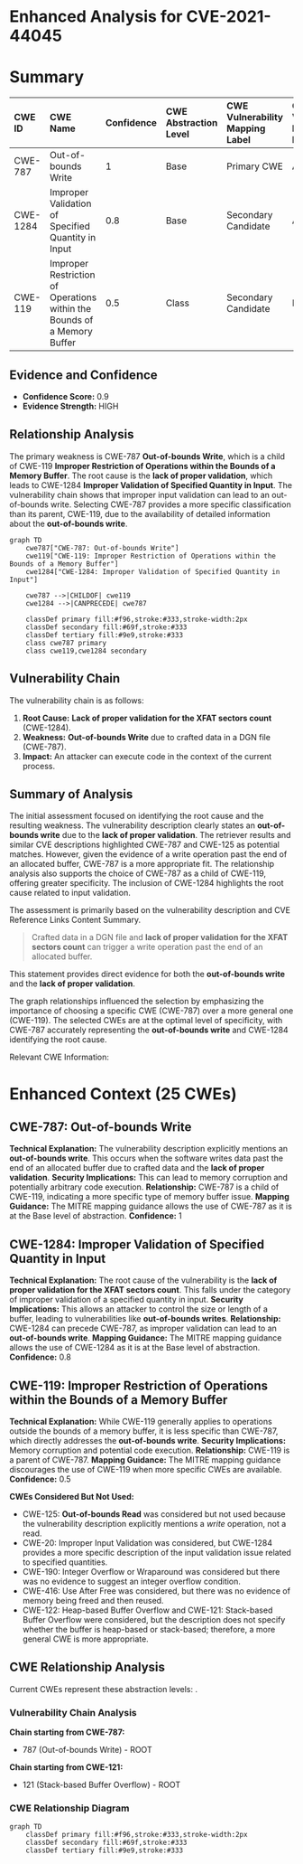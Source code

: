 # Enhanced Analysis for CVE-2021-44045

# Summary
| CWE ID  | CWE Name                                                     | Confidence | CWE Abstraction Level | CWE Vulnerability Mapping Label | CWE-Vulnerability Mapping Notes |
| :-------- | :----------------------------------------------------------- | :--------- | :---------------------- | :------------------------------ | :------------------------------ |
| CWE-787 | Out-of-bounds Write                                          | 1          | Base                    | Primary CWE                     | Allowed                       |
| CWE-1284 | Improper Validation of Specified Quantity in Input         | 0.8        | Base                    | Secondary Candidate             | Allowed                       |
| CWE-119 | Improper Restriction of Operations within the Bounds of a Memory Buffer | 0.5        | Class                   | Secondary Candidate             | Discouraged                    |

## Evidence and Confidence

*   **Confidence Score:** 0.9
*   **Evidence Strength:** HIGH

## Relationship Analysis
The primary weakness is CWE-787 **Out-of-bounds Write**, which is a child of CWE-119 **Improper Restriction of Operations within the Bounds of a Memory Buffer**. The root cause is the **lack of proper validation**, which leads to CWE-1284 **Improper Validation of Specified Quantity in Input**. The vulnerability chain shows that improper input validation can lead to an out-of-bounds write. Selecting CWE-787 provides a more specific classification than its parent, CWE-119, due to the availability of detailed information about the **out-of-bounds write**.

```mermaid
graph TD
    cwe787["CWE-787: Out-of-bounds Write"]
    cwe119["CWE-119: Improper Restriction of Operations within the Bounds of a Memory Buffer"]
    cwe1284["CWE-1284: Improper Validation of Specified Quantity in Input"]
    
    cwe787 -->|CHILDOF| cwe119
    cwe1284 -->|CANPRECEDE| cwe787
    
    classDef primary fill:#f96,stroke:#333,stroke-width:2px
    classDef secondary fill:#69f,stroke:#333
    classDef tertiary fill:#9e9,stroke:#333
    class cwe787 primary
    class cwe119,cwe1284 secondary
```

## Vulnerability Chain
The vulnerability chain is as follows:
1.  **Root Cause:** **Lack of proper validation for the XFAT sectors count** (CWE-1284).
2.  **Weakness:** **Out-of-bounds Write** due to crafted data in a DGN file (CWE-787).
3.  **Impact:** An attacker can execute code in the context of the current process.

## Summary of Analysis
The initial assessment focused on identifying the root cause and the resulting weakness. The vulnerability description clearly states an **out-of-bounds write** due to the **lack of proper validation**. The retriever results and similar CVE descriptions highlighted CWE-787 and CWE-125 as potential matches. However, given the evidence of a write operation past the end of an allocated buffer, CWE-787 is a more appropriate fit. The relationship analysis also supports the choice of CWE-787 as a child of CWE-119, offering greater specificity. The inclusion of CWE-1284 highlights the root cause related to input validation.

The assessment is primarily based on the vulnerability description and CVE Reference Links Content Summary.

> Crafted data in a DGN file and **lack of proper validation for the XFAT sectors count** can trigger a write operation past the end of an allocated buffer.

This statement provides direct evidence for both the **out-of-bounds write** and the **lack of proper validation**.

The graph relationships influenced the selection by emphasizing the importance of choosing a specific CWE (CWE-787) over a more general one (CWE-119). The selected CWEs are at the optimal level of specificity, with CWE-787 accurately representing the **out-of-bounds write** and CWE-1284 identifying the root cause.

Relevant CWE Information:

# Enhanced Context (25 CWEs)

## CWE-787: Out-of-bounds Write
**Technical Explanation:** The vulnerability description explicitly mentions an **out-of-bounds write**. This occurs when the software writes data past the end of an allocated buffer due to crafted data and the **lack of proper validation**.
**Security Implications:** This can lead to memory corruption and potentially arbitrary code execution.
**Relationship:** CWE-787 is a child of CWE-119, indicating a more specific type of memory buffer issue.
**Mapping Guidance:** The MITRE mapping guidance allows the use of CWE-787 as it is at the Base level of abstraction.
**Confidence:** 1

## CWE-1284: Improper Validation of Specified Quantity in Input
**Technical Explanation:** The root cause of the vulnerability is the **lack of proper validation for the XFAT sectors count**. This falls under the category of improper validation of a specified quantity in input.
**Security Implications:** This allows an attacker to control the size or length of a buffer, leading to vulnerabilities like **out-of-bounds writes**.
**Relationship:** CWE-1284 can precede CWE-787, as improper validation can lead to an **out-of-bounds write**.
**Mapping Guidance:** The MITRE mapping guidance allows the use of CWE-1284 as it is at the Base level of abstraction.
**Confidence:** 0.8

## CWE-119: Improper Restriction of Operations within the Bounds of a Memory Buffer
**Technical Explanation:** While CWE-119 generally applies to operations outside the bounds of a memory buffer, it is less specific than CWE-787, which directly addresses the **out-of-bounds write**.
**Security Implications:** Memory corruption and potential code execution.
**Relationship:** CWE-119 is a parent of CWE-787.
**Mapping Guidance:** The MITRE mapping guidance discourages the use of CWE-119 when more specific CWEs are available.
**Confidence:** 0.5

**CWEs Considered But Not Used:**
*   CWE-125: **Out-of-bounds Read** was considered but not used because the vulnerability description explicitly mentions a *write* operation, not a read.
*   CWE-20: Improper Input Validation was considered, but CWE-1284 provides a more specific description of the input validation issue related to specified quantities.
*   CWE-190: Integer Overflow or Wraparound was considered but there was no evidence to suggest an integer overflow condition.
*   CWE-416: Use After Free was considered, but there was no evidence of memory being freed and then reused.
*   CWE-122: Heap-based Buffer Overflow and CWE-121: Stack-based Buffer Overflow were considered, but the description does not specify whether the buffer is heap-based or stack-based; therefore, a more general CWE is more appropriate.


## CWE Relationship Analysis

Current CWEs represent these abstraction levels: .


### Vulnerability Chain Analysis

**Chain starting from CWE-787:**
- 787 (Out-of-bounds Write) - ROOT


**Chain starting from CWE-121:**
- 121 (Stack-based Buffer Overflow) - ROOT



### CWE Relationship Diagram

```mermaid
graph TD
    classDef primary fill:#f96,stroke:#333,stroke-width:2px
    classDef secondary fill:#69f,stroke:#333
    classDef tertiary fill:#9e9,stroke:#333
```